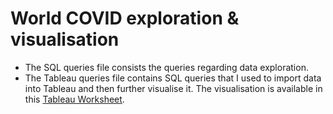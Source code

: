 # World COVID exploration & visualisation
* The SQL queries file consists the queries regarding data exploration.
* The Tableau queries file contains SQL queries that I used to import data into Tableau and then further visualise it. The visualisation is available in this [Tableau Worksheet](https://public.tableau.com/shared/SF56XMXM9?:display_count=n&:origin=viz_share_link).
